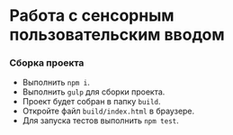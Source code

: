 # Работа с сенсорным пользовательским вводом

### Сборка проекта

- Выполнить `npm i`.
- Выполнить `gulp` для сборки проекта.
- Проект будет собран в папку `build`. 
- Откройте файл `build/index.html` в браузере.
- Для запуска тестов выполнить `npm test`.
